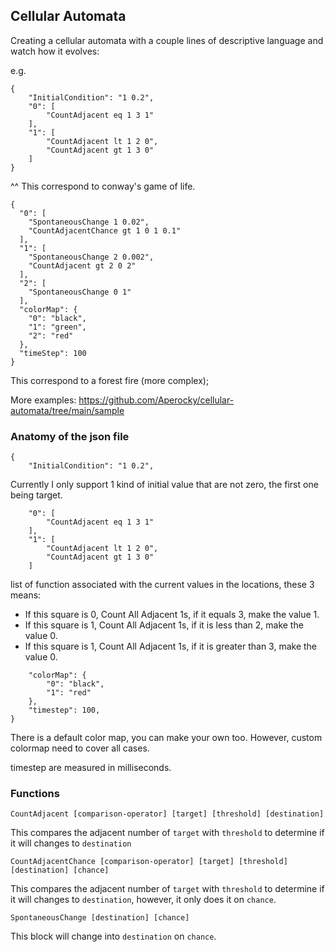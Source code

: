 ## Cellular Automata

Creating a cellular automata with a couple lines of descriptive language and watch how it evolves:

e.g.

```
{
    "InitialCondition": "1 0.2",
    "0": [
        "CountAdjacent eq 1 3 1"
    ],
    "1": [
        "CountAdjacent lt 1 2 0",
        "CountAdjacent gt 1 3 0"
    ]
}
```

^^ This correspond to conway's game of life.

```
{
  "0": [
    "SpontaneousChange 1 0.02",
    "CountAdjacentChance gt 1 0 1 0.1"
  ],
  "1": [
    "SpontaneousChange 2 0.002",
    "CountAdjacent gt 2 0 2"
  ],
  "2": [
    "SpontaneousChange 0 1"
  ],
  "colorMap": {
    "0": "black",
    "1": "green",
    "2": "red"
  },
  "timeStep": 100
}
```

This correspond to a forest fire (more complex);

More examples: https://github.com/Aperocky/cellular-automata/tree/main/sample

### Anatomy of the json file

```
{
    "InitialCondition": "1 0.2",
```

Currently I only support 1 kind of initial value that are not zero, the first one being target.

```
    "0": [
        "CountAdjacent eq 1 3 1"
    ],
    "1": [
        "CountAdjacent lt 1 2 0",
        "CountAdjacent gt 1 3 0"
    ]
```

list of function associated with the current values in the locations, these 3 means:

* If this square is 0, Count All Adjacent 1s, if it equals 3, make the value 1.
* If this square is 1, Count All Adjacent 1s, if it is less than 2, make the value 0.
* If this square is 1, Count All Adjacent 1s, if it is greater than 3, make the value 0.

```
    "colorMap": {
        "0": "black",
        "1": "red"
    },
    "timestep": 100,
}
```

There is a default color map, you can make your own too. However, custom colormap need to cover all cases.

timestep are measured in milliseconds.

### Functions

`CountAdjacent [comparison-operator] [target] [threshold] [destination]`

This compares the adjacent number of `target` with `threshold` to determine if it will changes to `destination`

`CountAdjacentChance [comparison-operator] [target] [threshold] [destination] [chance]`

This compares the adjacent number of `target` with `threshold` to determine if it will changes to `destination`, however, it only does it on `chance`.

`SpontaneousChange [destination] [chance]`

This block will change into `destination` on `chance`.
